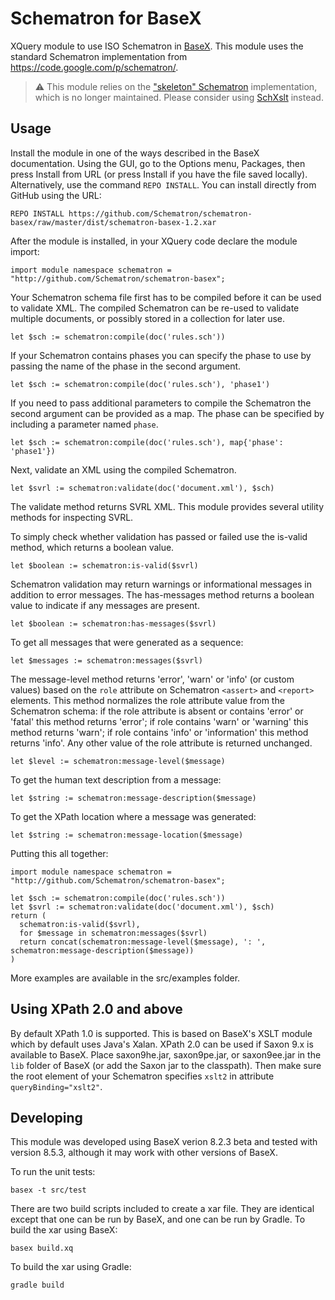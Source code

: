 # Schematron for BaseX

XQuery module to use ISO Schematron in [BaseX](http://basex.org/). This module uses the standard Schematron implementation from https://code.google.com/p/schematron/. 

> :warning: This module relies on the ["skeleton" Schematron](https://github.com/Schematron/schematron) implementation, which is no longer maintained. Please consider using [SchXslt](https://github.com/schxslt/schxslt) instead.

## Usage

Install the module in one of the ways described in the BaseX documentation. Using the GUI, go to the Options menu, Packages, then press Install from URL (or press Install if you have the file saved locally). Alternatively, use the command `REPO INSTALL`. You can install directly from GitHub using the URL:

    REPO INSTALL https://github.com/Schematron/schematron-basex/raw/master/dist/schematron-basex-1.2.xar

After the module is installed, in your XQuery code declare the module import:

    import module namespace schematron = "http://github.com/Schematron/schematron-basex";

Your Schematron schema file first has to be compiled before it can be used to validate XML. The compiled Schematron can be re-used to validate multiple documents, or possibly stored in a collection for later use.

    let $sch := schematron:compile(doc('rules.sch'))

If your Schematron contains phases you can specify the phase to use by passing the name of the phase in the second argument.

    let $sch := schematron:compile(doc('rules.sch'), 'phase1')

If you need to pass additional parameters to compile the Schematron the second argument can be provided as a map. The phase can be specified by including a parameter named `phase`.

    let $sch := schematron:compile(doc('rules.sch'), map{'phase': 'phase1'})

Next, validate an XML using the compiled Schematron.

    let $svrl := schematron:validate(doc('document.xml'), $sch)

The validate method returns SVRL XML. This module provides several utility methods for inspecting SVRL.

To simply check whether validation has passed or failed use the is-valid method, which returns a boolean value.

    let $boolean := schematron:is-valid($svrl)

Schematron validation may return warnings or informational messages in addition to error messages. The has-messages method returns a boolean value to indicate if any messages are present.

    let $boolean := schematron:has-messages($svrl)

To get all messages that were generated as a sequence:

    let $messages := schematron:messages($svrl)

The message-level method returns 'error', 'warn' or 'info' (or custom values) based on the `role` attribute on Schematron `<assert>` and `<report>` elements. This method normalizes the role attribute value from the Schematron schema: if the role attribute is absent or contains 'error' or 'fatal' this method returns 'error'; if role contains 'warn' or 'warning' this method returns 'warn'; if role contains 'info' or 'information' this method returns 'info'. Any other value of the role attribute is returned unchanged. 

    let $level := schematron:message-level($message)

To get the human text description from a message:

    let $string := schematron:message-description($message)

To get the XPath location where a message was generated:

    let $string := schematron:message-location($message)

Putting this all together:

```
import module namespace schematron = "http://github.com/Schematron/schematron-basex";

let $sch := schematron:compile(doc('rules.sch'))
let $svrl := schematron:validate(doc('document.xml'), $sch)
return (
  schematron:is-valid($svrl),
  for $message in schematron:messages($svrl)
  return concat(schematron:message-level($message), ': ', schematron:message-description($message))
)
```

More examples are available in the src/examples folder.

## Using XPath 2.0 and above

By default XPath 1.0 is supported. This is based on BaseX's XSLT module which by default uses Java's Xalan. XPath 2.0 can be used if Saxon 9.x is available to BaseX. Place saxon9he.jar, saxon9pe.jar, or saxon9ee.jar in the `lib` folder of BaseX (or add the Saxon jar to the classpath). Then make sure the root element of your Schematron specifies `xslt2` in attribute `queryBinding="xslt2"`.


## Developing

This module was developed using BaseX verion 8.2.3 beta and tested with version 8.5.3, although it may work with other versions of BaseX.

To run the unit tests:

    basex -t src/test

There are two build scripts included to create a xar file. They are identical except that one can be run by BaseX, and one can be run by Gradle. To build the xar using BaseX:

    basex build.xq

To build the xar using Gradle:

    gradle build

